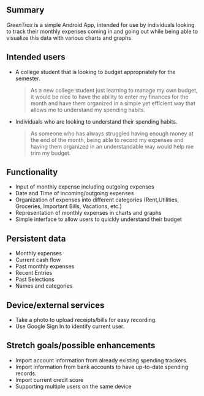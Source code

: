 ## Summary

_GreenTrax_ is a simple Android App, intended for use by individuals looking to track their monthly expenses coming in and going out while being able to visualize this data with various charts and graphs.
 
## Intended users

- A college student that is looking to budget appropriately for the semester.

  > As a new college student just learning to manage my own budget, it would be nice to have the ability to enter my finances for the month and have them organized in a simple yet efficient way that allows me to understand my spending habits. 

- Individuals who are looking to understand their spending habits.

  > As someone who has always struggled having enough money at the end of the month, being able to record my expenses and having them organized in an understandable way would help me trim my budget.  


## Functionality

- Input of monthly expense including outgoing expenses
- Date and Time of incoming/outgoing expenses
- Organization of expenses into different categories (Rent,Utilities, Groceries, Important Bills, Vacations, etc.)
- Representation of monthly expenses in charts and graphs
- Simple interface to allow users to quickly understand their budget



## Persistent data

- Monthly expenses
- Current cash flow
- Past monthly expenses
- Recent Entries
- Past Selections
- Names and categories

## Device/external services

- Take a photo to upload receipts/bills for easy recording.
- Use Google Sign In to identify current user.



## Stretch goals/possible enhancements 

- Import account information from already existing spending trackers.
- Import information from bank accounts to have up-to-date spending records.
- Import current credit score 
- Supporting multiple users on the same device

